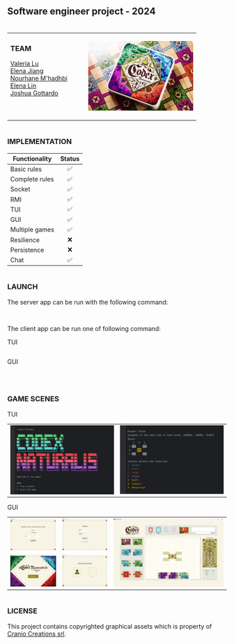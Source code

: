 
<div style="margin-bottom: 37px;">

## Software engineer project - 2024
</div>
<table>
<tr>
<td width="165" style="padding-bottom: 40px;">


### TEAM
<a href="https://github.com/lsy0000000">Valeria Lu</a> </br>
<a href="https://github.com/Jiang00001">Elena Jiang</a> </br>
<a href="https://github.com/nourmh21">Nourhane M'hadhbi</a></br>
<a href="https://github.com/ElenaLin31">Elena Lin</a></br>
<a href="https://github.com/joshuagottardo-polimi">Joshua Gottardo</a></br>

</td>

<td>

<img height="160" src="src/main/resources/readme/game_image_physical.jpg" width="auto"/></a>
</td>
</tr>
</table>

<p style = "padding-top:1px;">

### IMPLEMENTATION 


| Functionality  | Status |
|----------------|:------:|
| Basic rules    |   ✅    |
| Complete rules |   ✅    | 
| Socket         |   ✅    | 
| RMI            |   ✅    |
| TUI            |   ✅    | 
| GUI            |   ✅    |
| Multiple games |   ✅    | 
| Resilience     |   ❌    |
| Persistence    |   ❌    |
| Chat           |   ✅    |

<p style = "padding-top:1px;">

### LAUNCH


The server app can be run with the following command:
```shell
    
```
The client app can be run one of following command: <br>

TUI
```shell

```
GUI
```shell
    
```

<p style = "padding-top:1px;">

### GAME SCENES
TUI
<table>
<td><img width=250px; src="src/main/resources/readme/tui_home.png"></td>
<td><img width=250px; src="src/main/resources/readme/tui_board.png"></td>
</table>

GUI
<table>
<td><img width=300px; src="src/main/resources/readme/Connection.png"></td>
<td><img width=300px; src="src/main/resources/readme/Login.png"></td>
<td rowspan="2"><img width=725px; src="src/main/resources/readme/InGame.png"></td>
<tr >
<td><img width=300px; src="src/main/resources/readme/Home.png"></td>
<td><img width=300px; src="src/main/resources/readme/Lobby.png"></td>
</tr>
</table>



<p style = "padding-top:1px;">

### LICENSE

This project contains copyrighted graphical assets which is property of <a href = "https://www.craniocreations.it/prodotto/codex-naturalis">Cranio Creations srl</a>.




